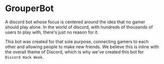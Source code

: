 # GrouperBot
A discord bot whose focus is centered around the idea that no gamer should play alone. In the world of discord, with hundreds of thousands of users to play with, there's just no reason for it.

This bot was created for that sole purpose, connecting gamers to each other and allowing people to make new friends. We believe this is inline with the overall theme of Discord, which is why we've created this bot for `Discord Hack Week`.
